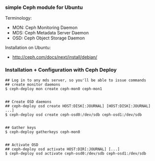 ### simple Ceph module for Ubuntu


Terminology:
  - MON: Ceph Monitoring Daemon
  - MDS: Ceph Metadata Server Daemon
  - OSD: Ceph Object Storage Daemon


Installation on Ubuntu:
  - http://ceph.com/docs/next/install/debian/





### Installation + Configuration with Ceph Deploy


    ## Log in to any mds server, so you'll be able to issue commands
    ## create monitor daemons
    $ ceph-deploy mon create ceph-mon0 ceph-mon1


    ## Create OSD daemons
    ## ceph-deploy osd create HOST:DISK[:JOURNAL] [HOST:DISK[:JOURNAL] ...]
    $ ceph-deploy osd create ceph-osd0:/dev/sdb ceph-osd1:/dev/sdb


    ## Gather keys
    $ ceph-deploy gatherkeys ceph-mon0


    ## Activate OSD
    ## ceph-deploy osd activate HOST:DIR[:JOURNAL] [...]
    $ ceph-deploy osd activate ceph-osd0:/dev/sdb ceph-osd1:/dev/sdb
